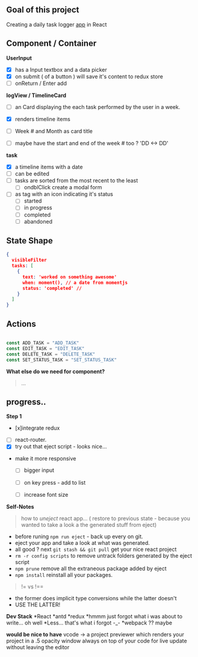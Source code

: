 ## Goal of this project
Creating a daily task logger [app](https://mimieam.github.io/timelog/) in React

## Component / Container

**UserInput**
  - [x] has a Input textbox and a data picker
  - [x] on submit ( of a button ) will save it's content to redux store
  - [ ] onReturn / Enter add

**logView / TimelineCard**
  - [ ] an Card displaying the each task performed by the user in a week.
  - [x] renders timeline items
  - [ ] Week # and Month as card title
  - [ ] maybe have the start and end of the week # too ? 'DD <-> DD'


**task**
  - [x] a timeline items with a date
  - [ ] can be edited 
  - [ ] tasks are sorted from the most recent to the least
    *  [ ] ondblClick create a modal form 
  - [ ] as tag with an icon indicating it's status
    * [ ] started
    * [ ] in progress
    * [ ] completed
    * [ ] abandoned

## State Shape

```json 
{
  visibleFilter
  tasks: [
    {
      text: 'worked on something awesome'
      when: moment(), // a date from momentjs 
      status: 'completed' // 
    }
  ]
}
```

## Actions
```javascript

const ADD_TASK = "ADD_TASK"
const EDIT_TASK = "EDIT_TASK"
const DELETE_TASK = "DELETE_TASK"
const SET_STATUS_TASK = "SET_STATUS_TASK"


```

**What else do we need for component?**
> ...


## progress..
**Step 1**
- [x]integrate redux
- [ ] react-router.
- [x] try out that eject script  - looks nice... 
- make it more responsive 
  - [ ] bigger input 
  - [ ] on key press - add to list
  - [ ] increase font size


**Self-Notes**
> how to *uneject* react app... ( restore to previous state -  because you wanted to take a look a the generated stuff from eject)
- before runing `npm run eject` - back up every on git.
- eject your app and take a look at what was generated.
-  all good ? next `git stash && git pull` get your nice react project
- `rm -r config scripts` to remove untrack folders generated by the eject script
- `npm prune` remove all the extraneous package added by eject
- `npm install` reinstall all your packages.

> != vs !== 
- the former does implicit type conversions while the latter doesn't
- USE THE LATTER! 

**Dev Stack**
  *React
  *antd
  *redux
  *hmmm just forgot what i was about to write... oh well
  *Less... that's what i forgot -_-
  *webpack ?? maybe



**would be nice to have**
vcode -> a project previewer which renders your project in a .5 opacity window always on top of your code for live update without leaving the editor